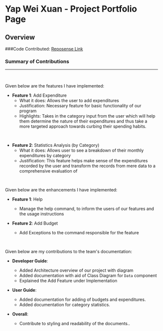 # Yap Wei Xuan - Project Portfolio Page


## Overview

###Code Contributed: [Reposense Link](https://nus-cs2113-ay2122s1.github.io/tp-dashboard/?search=&sort=groupTitle&sortWithin=title&timeframe=commit&mergegroup=&groupSelect=groupByRepos&breakdown=true&checkedFileTypes=docs~functional-code~test-code~other&since=2021-09-25&tabOpen=true&tabType=authorship&tabAuthor=ZenoNexus&tabRepo=AY2122S1-CS2113T-F11-2%2Ftp%5Bmaster%5D&authorshipIsMergeGroup=false&authorshipFileTypes=functional-code&authorshipIsBinaryFileTypeChecked=false)
### Summary of Contributions

-------------------------------------------
<br />

Given below are the features I have implemented:

* **Feature 1**: Add Expenditure
  * What it does: Allows the user to add expenditures
  * Justification: Necessary feature for basic functionality of our program
  * Highlights: Takes in the category input from the user which will help them determine the nature of their
  expenditures and thus take a more targeted approach towards curbing their spending habits.
  
<br />

* **Feature 2**: Statistics Analysis (by Category)
  * What it does: Allows user to see a breakdown of their monthly expenditures by category
  * Justification: This feature helps make sense of the expenditures recorded by the user and transform the records
  from mere data to a comprehensive evaluation of 

<br />

Given below are the enhancements I have implemented:

* **Feature 1**: Help
  * Manage the help command, to inform the users of our features and the usage instructions
  
* **Feature 2**: Add Budget
  * Add Exceptions to the command responsible for the feature

<br />

Given below are my contributions to the team's documentation:

* **Developer Guide**:
  * Added Architecture overview of our project with diagram
  * Added documentation with aid of Class Diagram for `Data` component
  * Explained the Add Feature under Implementation

* **User Guide**:
  * Added documentation for adding of budgets and expenditures.
  * Added documentation for category statistics.

* **Overall**: 
  * Contribute to styling and readability of the documents..
